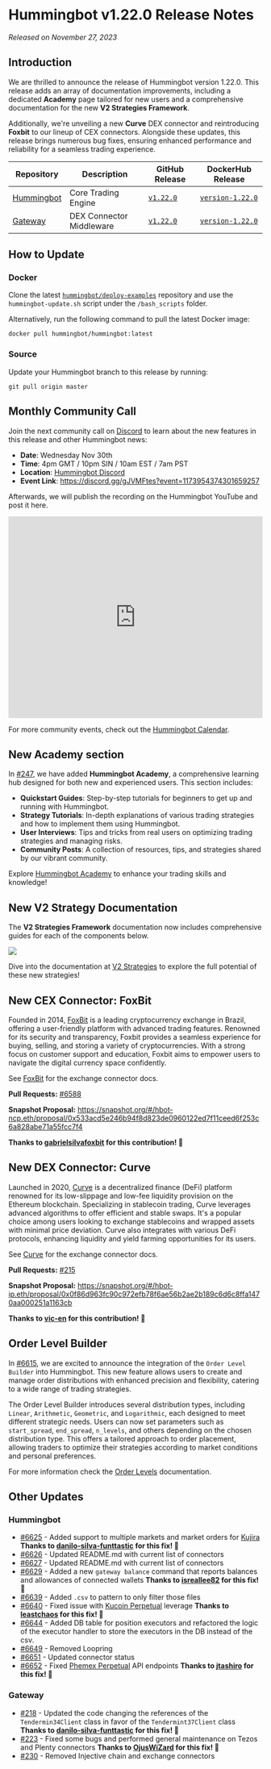 # Hummingbot v1.22.0 Release Notes

*Released on November 27, 2023*

## Introduction

We are thrilled to announce the release of Hummingbot version 1.22.0. This release adds an array of documentation improvements, including a dedicated **Academy** page tailored for new users and a comprehensive documentation for the new **V2 Strategies Framework**. 

Additionally, we're unveiling a new **Curve** DEX connector and reintroducing **Foxbit** to our lineup of CEX connectors. Alongside these updates, this release brings numerous bug fixes, ensuring enhanced performance and reliability for a seamless trading experience.


| Repository | Description | GitHub Release | DockerHub Release |
|------------|-------------|----------------|-------------------|
| [Hummingbot](https://github.com/hummingbot/hummingbot) | Core Trading Engine | [`v1.22.0`](https://github.com/hummingbot/hummingbot/releases/tag/v1.22.0) | [`version-1.22.0`](https://hub.docker.com/r/hummingbot/hummingbot/tags?name=version-1.22.0) |
| [Gateway](https://github.com/hummingbot/gateway) | DEX Connector Middleware | [`v1.22.0`](https://github.com/hummingbot/gateway/releases/tag/v1.22.0) | [`version-1.22.0`](https://hub.docker.com/r/hummingbot/gateway/tags?name=version-1.22.0) |

## How to Update

### Docker

Clone the latest [`hummingbot/deploy-examples`](https://github.com/hummingbot/deploy-examples) repository and use the `hummingbot-update.sh` script under the `/bash_scripts` folder.

Alternatively, run the following command to pull the latest Docker image:

```
docker pull hummingbot/hummingbot:latest
```

### Source

Update your Hummingbot branch to this release by running:

```
git pull origin master
```

## Monthly Community Call

Join the next community call on [Discord](https://discord.gg/hummingbot) to learn about the new features in this release and other Hummingbot news:

* **Date**: Wednesday Nov 30th
* **Time**: 4pm GMT / 10pm SIN / 10am EST / 7am PST 
* **Location**: [Hummingbot Discord](https://discord.gg/hummingbot)
* **Event Link**: <https://discord.gg/gJVMFtes?event=1173954374301659257>

Afterwards, we will publish the recording on the Hummingbot YouTube and post it here.

<iframe style="width:100%; min-height:400px;" src="https://www.youtube.com/embed/TTaL3g4l8uM" frameborder="0" allow="accelerometer; autoplay; encrypted-media; gyroscope; picture-in-picture" allowfullscreen></iframe>

For more community events, check out the [Hummingbot Calendar](https://www.notion.so/hummingbot-foundation/5c767683f80b45c4934aa8cf755a2ff5?v=4dd057ac162f49c9813e11cec0688204&pvs=4).

## New Academy section

In [#247](https://github.com/hummingbot/hummingbot-site/pull/247), we have added **Hummingbot Academy**, a comprehensive learning hub designed for both new and experienced users. This section includes:

- **Quickstart Guides**: Step-by-step tutorials for beginners to get up and running with Hummingbot.
- **Strategy Tutorials**: In-depth explanations of various trading strategies and how to implement them using Hummingbot.
- **User Interviews**: Tips and tricks from real users on optimizing trading strategies and managing risks.
- **Community Posts**: A collection of resources, tips, and strategies shared by our vibrant community.

Explore [Hummingbot Academy](/academy) to enhance your trading skills and knowledge!

## New V2 Strategy Documentation

The **V2 Strategies Framework** documentation now includes comprehensive guides for each of the components below.

![](/v2-strategies/diagrams/1.png)

Dive into the documentation at [V2 Strategies](/v2-strategies/) to explore the full potential of these new strategies!

## New CEX Connector: FoxBit

Founded in 2014, [FoxBit](https://www.foxbit.com.br/) is a leading cryptocurrency exchange in Brazil, offering a user-friendly platform with advanced trading features. Renowned for its security and transparency, Foxbit provides a seamless experience for buying, selling, and storing a variety of cryptocurrencies. With a strong focus on customer support and education, Foxbit aims to empower users to navigate the digital currency space confidently.

See [FoxBit](../exchanges/foxbit.md) for the exchange connector docs.

**Pull Requests:** [#6588](https://github.com/hummingbot/hummingbot/pull/6588)

**Snapshot Proposal:** <https://snapshot.org/#/hbot-ncp.eth/proposal/0x533acd5e246b94f8d823de0960122ed7f11ceed6f253c6a828abe71a55fcc7f4>

**Thanks to [gabrielsilvafoxbit](https://github.com/gabrielsilvafoxbit) for this contribution! 🙏**

## New DEX Connector: Curve

Launched in 2020, [Curve](https://curve.fi/) is a decentralized finance (DeFi) platform renowned for its low-slippage and low-fee liquidity provision on the Ethereum blockchain. Specializing in stablecoin trading, Curve leverages advanced algorithms to offer efficient and stable swaps. It's a popular choice among users looking to exchange stablecoins and wrapped assets with minimal price deviation. Curve also integrates with various DeFi protocols, enhancing liquidity and yield farming opportunities for its users.

See [Curve](../exchanges/curve.md) for the exchange connector docs.

**Pull Requests:** [#215](https://github.com/hummingbot/gateway/pull/215)

**Snapshot Proposal:** <https://snapshot.org/#/hbot-ip.eth/proposal/0x0f86d963fc90c972efb78f6ae56b2ae2b189c6d6c8ffa1470aa000251a1163cb>

**Thanks to [vic-en](https://github.com/vic-en) for this contribution! 🙏**

## Order Level Builder

In [#6615](https://github.com/hummingbot/hummingbot/pull/6615), we are excited to announce the integration of the `Order Level Builder` into Hummingbot. This new feature allows users to create and manage order distributions with enhanced precision and flexibility, catering to a wide range of trading strategies.

The Order Level Builder introduces several distribution types, including `Linear`, `Arithmetic`, `Geometric`, and `Logarithmic`, each designed to meet different strategic needs. Users can now set parameters such as `start_spread`, `end_spread`, `n_levels`, and others depending on the chosen distribution type. This offers a tailored approach to order placement, allowing traders to optimize their strategies according to market conditions and personal preferences.

For more information check the [Order Levels](../v2-strategies/order-levels/index.md) documentation.

## Other Updates

### Hummingbot

* [#6625](https://github.com/hummingbot/hummingbot/pull/6625) - Added support to multiple markets and market orders for [Kujira](../exchanges/kujira.md) **Thanks to [danilo-silva-funttastic](https://github.com/danilo-silva-funttastic) for this fix! 🙏**
* [#6626](https://github.com/hummingbot/hummingbot/pull/6626) - Updated README.md with current list of connectors
* [#6627](https://github.com/hummingbot/hummingbot/pull/6627) - Updated README.md with current list of connectors
* [#6629](https://github.com/hummingbot/hummingbot/pull/6629) - Added a new `gateway balance` command that reports balances and allowances of connected wallets **Thanks to [isreallee82](https://github.com/isreallee82) for this fix! 🙏**
* [#6639](https://github.com/hummingbot/hummingbot/pull/6639) - Added `.csv` to pattern to only filter those files
* [#6640](https://github.com/hummingbot/hummingbot/pull/6640) - Fixed issue with [Kucoin Perpetual](../exchanges/kucoin/index.md) leverage **Thanks to [leastchaos](https://github.com/leastchaos) for this fix! 🙏**
* [#6644](https://github.com/hummingbot/hummingbot/pull/6644) - Added DB table for position executors and refactored the logic of the executor handler to store the executors in the DB instead of the csv.
* [#6649](https://github.com/hummingbot/hummingbot/pull/6649) - Removed Loopring
* [#6651](https://github.com/hummingbot/hummingbot/pull/6651) - Updated connector status
* [#6652](https://github.com/hummingbot/hummingbot/pull/6652) - Fixed [Phemex Perpetual](../exchanges/phemex-perpetual.md) API endpoints **Thanks to [jtashiro](https://github.com/jtashiro) for this fix! 🙏**

### Gateway

* [#218](https://github.com/hummingbot/gateway/pull/218) -  Updated the code changing the references of the `Tendermin34Client` class in favor of the `Tendermint37Client` class **Thanks to [danilo-silva-funttastic](https://github.com/danilo-silva-funttastic) for this fix! 🙏**
* [#223](https://github.com/hummingbot/gateway/pull/223) - Fixed some bugs and performed general maintenance on Tezos and Plenty connectors **Thanks to [OjusWiZard](https://github.com/OjusWiZard) for this fix! 🙏**
* [#230](https://github.com/hummingbot/gateway/pull/230) - Removed Injective chain and exchange connectors 
